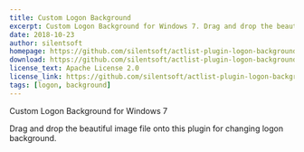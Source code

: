 ```yaml
---
title: Custom Logon Background
excerpt: Custom Logon Background for Windows 7. Drag and drop the beautiful image file onto this plugin for changing logon background.
date: 2018-10-23
author: silentsoft
homepage: https://github.com/silentsoft/actlist-plugin-logon-background
download: https://github.com/silentsoft/actlist-plugin-logon-background/releases/download/v1.0.1/logon-background-1.0.1.jar
license_text: Apache License 2.0
license_link: https://github.com/silentsoft/actlist-plugin-logon-background/blob/master/LICENSE.txt
tags: [logon, background]
---
```


Custom Logon Background for Windows 7

Drag and drop the beautiful image file onto this plugin for changing logon background.